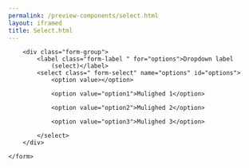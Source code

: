 ```yaml
--- 
permalink: /preview-components/select.html
layout: iframed 
title: Select.html
---
```

<div class="container">
    <form class="form mb-7 input-width-m">

        <div class="form-group">
            <label class="form-label " for="options">Dropdown label
                (select)</label>
            <select class=" form-select" name="options" id="options">
                <option value></option>

                <option value="option1">Mulighed 1</option>

                <option value="option2">Mulighed 2</option>

                <option value="option3">Mulighed 3</option>

            </select>
        </div>

    </form>
</div>